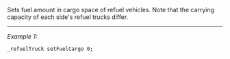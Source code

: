 Sets fuel amount in cargo space of refuel vehicles. Note that the carrying capacity of each side's refuel trucks differ.


---
*Example 1:*
```sqf
_refuelTruck setFuelCargo 0;
```